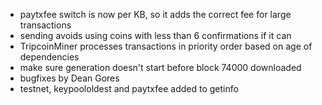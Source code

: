 * paytxfee switch is now per KB, so it adds the correct fee for large transactions
* sending avoids using coins with less than 6 confirmations if it can
* TripcoinMiner processes transactions in priority order based on age of dependencies
* make sure generation doesn't start before block 74000 downloaded
* bugfixes by Dean Gores
* testnet, keypoololdest and paytxfee added to getinfo
